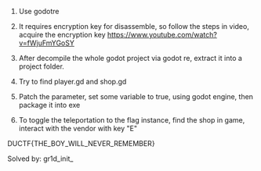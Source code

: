 1. Use godotre

2. It requires encryption key for disassemble, so follow the steps in video, acquire the encryption key
https://www.youtube.com/watch?v=fWjuFmYGoSY

3. After decompile the whole godot project via godot re, extract it into a project folder.

4. Try to find player.gd and shop.gd

5. Patch the parameter, set some variable to true, using godot engine, then package it into exe

6. To toggle the teleportation to the flag instance, find the shop in game, interact with the vendor with key "E"

DUCTF{THE_BOY_WILL_NEVER_REMEMBER}

Solved by: gr1d_init_